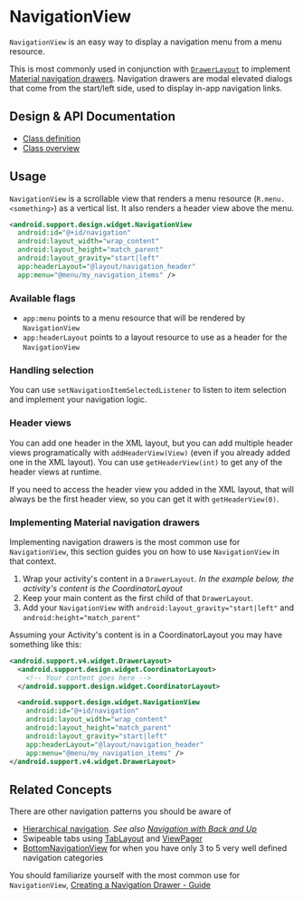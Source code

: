 <!--docs:
title: "Navigation Views"
layout: detail
section: components
exceprt: "NavigationView is an easy way to display a navigation menu from a menu resource."
iconId: side_navigation
path: /catalog/navigation-views/
-->

# NavigationView

`NavigationView` is an easy way to display a navigation menu from a menu
resource.

This is most commonly used in conjunction with
[`DrawerLayout`](https://developer.android.com/reference/android/support/v4/widget/DrawerLayout.html)
to implement [Material navigation
drawers](https://material.io/guidelines/patterns/navigation-drawer.html#).
Navigation drawers are modal elevated dialogs that come from the start/left
side, used to display in-app navigation links.

## Design & API Documentation

-   [Class
    definition](https://github.com/material-components/material-components-android/tree/master/lib/src/android/support/design/widget/NavigationView.java)
    <!--{: .icon-list-item.icon-list-item--spec }-->
    <!-- Styles for list items requiring icons instead of standard bullets. -->
-   [Class
    overview](https://developer.android.com/reference/android/support/design/widget/NavigationView.html)
    <!--{: .icon-list-item.icon-list-item--spec }-->
<!--{: .icon-list }--> <!-- Style for a list that requires icons instead of standard bullets. -->

## Usage

`NavigationView` is a scrollable view that renders a menu resource
(`R.menu.<something>`) as a vertical list. It also renders a header view above
the menu.

```xml
<android.support.design.widget.NavigationView
  android:id="@+id/navigation"
  android:layout_width="wrap_content"
  android:layout_height="match_parent"
  android:layout_gravity="start|left"
  app:headerLayout="@layout/navigation_header"
  app:menu="@menu/my_navigation_items" />
```

### Available flags

*   `app:menu` points to a menu resource that will be rendered by
    `NavigationView`
*   `app:headerLayout` points to a layout resource to use as a header for the
    `NavigationView`

### Handling selection

You can use `setNavigationItemSelectedListener` to listen to item selection and
implement your navigation logic.

### Header views

You can add one header in the XML layout, but you can add multiple header views
programatically with `addHeaderView(View)` (even if you already added one in the
XML layout). You can use `getHeaderView(int)` to get any of the header views at
runtime.

If you need to access the header view you added in the XML layout, that will
always be the first header view, so you can get it with `getHeaderView(0)`.

### Implementing Material navigation drawers

Implementing navigation drawers is the most common use for `NavigationView`,
this section guides you on how to use `NavigationView` in that context.

1.  Wrap your activity's content in a `DrawerLayout`. *In the example below, the
activity's content is the CoordinatorLayout*
2.  Keep your main content as the first child of that `DrawerLayout`.
3.  Add your `NavigationView` with `android:layout_gravity="start|left"` and
    `android:height="match_parent"`

Assuming your Activity's content is in a CoordinatorLayout you may have something like
this:

```xml
<android.support.v4.widget.DrawerLayout>
  <android.support.design.widget.CoordinatorLayout>
    <!-- Your content goes here -->
  </android.support.design.widget.CoordinatorLayout>

  <android.support.design.widget.NavigationView
    android:id="@+id/navigation"
    android:layout_width="wrap_content"
    android:layout_height="match_parent"
    android:layout_gravity="start|left"
    app:headerLayout="@layout/navigation_header"
    app:menu="@menu/my_navigation_items" />
</android.support.v4.widget.DrawerLayout>
```

## Related Concepts

There are other navigation patterns you should be aware of

-   [Hierarchical
    navigation](https://developer.android.com/training/implementing-navigation/index.html).
    *See also [Navigation with Back and
    Up](https://developer.android.com/design/patterns/navigation.html)*
-   Swipeable tabs using
    [TabLayout](/material-components/material-components-android/blob/master/docs/components/TabLayout.md)
    and
    [ViewPager](https://developer.android.com/reference/android/support/v4/view/ViewPager.html)
-   [BottomNavigationView](/material-components/material-components-android/blob/master/docs/components/BottomNavigationView.md)
    for when you have only 3 to 5 very well defined navigation categories

You should familiarize yourself with the most common use for `NavigationView`,
[Creating a Navigation Drawer -
Guide](https://developer.android.com/training/implementing-navigation/nav-drawer.html)
